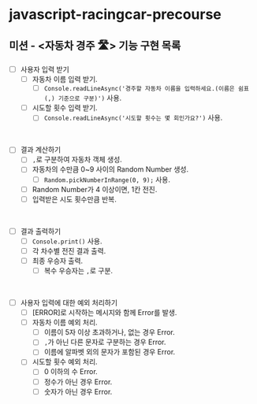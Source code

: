 # javascript-racingcar-precourse

## 미션 - <자동차 경주 🛣️> 기능 구현 목록

- [ ] 사용자 입력 받기
  - [ ] 자동차 이름 입력 받기.
    - [ ] `Console.readLineAsync('경주할 자동차 이름을 입력하세요.(이름은 쉼표(,) 기준으로 구분)')` 사용.
  - [ ] 시도할 횟수 입력 받기.
    - [ ] `Console.readLineAsync('시도할 횟수는 몇 회인가요?')` 사용.

<br>

- [ ] 결과 계산하기
  - [ ] `,`로 구분하여 자동차 객체 생성.
  - [ ] 자동차의 수만큼 0~9 사이의 Random Number 생성.
    - [ ] `Random.pickNumberInRange(0, 9);` 사용.
  - [ ] Random Number가 4 이상이면, 1칸 전진.
  - [ ] 입력받은 시도 횟수만큼 반복.

<br>

- [ ] 결과 출력하기
  - [ ] `Console.print()` 사용.
  - [ ] 각 차수별 전진 결과 출력.
  - [ ] 최종 우승자 출력.
    - [ ] 복수 우승자는 `,`로 구분.

<br>

- [ ] 사용자 입력에 대한 예외 처리하기
  - [ ] [ERROR]로 시작하는 메시지와 함께 Error를 발생.
  - [ ] 자동차 이름 예외 처리.
    - [ ] 이름이 5자 이상 초과하거나, 없는 경우 Error.
    - [ ] `,`가 아닌 다른 문자로 구분하는 경우 Error.
    - [ ] 이름에 알파벳 외의 문자가 포함된 경우 Error.
  - [ ] 시도할 횟수 예외 처리.
    - [ ] 0 이하의 수 Error.
    - [ ] 정수가 아닌 경우 Error.
    - [ ] 숫자가 아닌 경우 Error.
